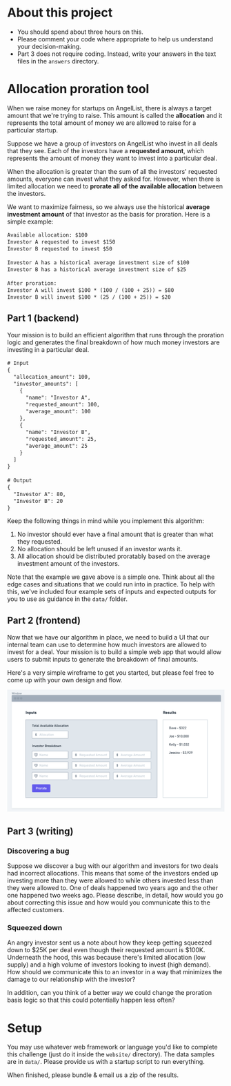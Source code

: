 # About this project

 - You should spend about three hours on this.
 - Please comment your code where appropriate to help us understand your decision-making.
 - Part 3 does not require coding. Instead, write your answers in the text files in the `answers` directory.

# Allocation proration tool

When we raise money for startups on AngelList, there is always a target amount that we're trying to 
raise. This amount is called the **allocation** and it represents the total amount of 
money we are allowed to raise for a particular startup. 

Suppose we have a group of investors on AngelList who invest in all deals that they see. Each of the
investors have a **requested amount**, which represents the amount of money they want to invest into
a particular deal.

When the allocation is greater than the sum of all the investors' requested amounts, everyone can 
invest what they asked for. However, when there is limited allocation we need to **prorate all of 
the available allocation** between the investors.

We want to maximize fairness, so we always use the historical **average investment amount** 
of that investor as the basis for proration. Here is a simple example: 

```
Available allocation: $100
Investor A requested to invest $150
Investor B requested to invest $50

Investor A has a historical average investment size of $100
Investor B has a historical average investment size of $25

After proration:
Investor A will invest $100 * (100 / (100 + 25)) = $80
Investor B will invest $100 * (25 / (100 + 25)) = $20
```

## Part 1 (backend)

Your mission is to build an efficient algorithm that runs through the proration logic and generates
the final breakdown of how much money investors are investing in a particular deal.

```
# Input
{
  "allocation_amount": 100,
  "investor_amounts": [
    {
      "name": "Investor A",
      "requested_amount": 100,
      "average_amount": 100
    },
    {
      "name": "Investor B",
      "requested_amount": 25,
      "average_amount": 25
    }
  ]
}

# Output
{
  "Investor A": 80,
  "Investor B": 20
}
```

Keep the following things in mind while you implement this algorithm:
1. No investor should ever have a final amount that is greater than what they requested.
2. No allocation should be left unused if an investor wants it.
3. All allocation should be distributed proratably based on the average investment amount of the investors.

Note that the example we gave above is a simple one. Think about all the edge cases and situations
that we could run into in practice. To help with this, we've included four example sets of inputs
and expected outputs for you to use as guidance in the `data/` folder.

## Part 2 (frontend)

Now that we have our algorithm in place, we need to build a UI that our internal team can use to 
determine how much investors are allowed to invest for a deal. Your mission is to build a simple 
web app that would allow users to submit inputs to generate the breakdown of final amounts. 

Here's a very simple wireframe to get you started, but please feel free to come up with your own
design and flow.

![Sample UI Wireframe](/wireframe.png)

## Part 3 (writing)

### Discovering a bug

Suppose we discover a bug with our algorithm and investors for two deals had incorrect
allocations. This means that some of the investors ended up investing more than they were allowed to
while others invested less than they were allowed to. One of deals happened two years ago and the 
other one happened two weeks ago. Please describe, in detail, how would you go about correcting this 
issue and how would you communicate this to the affected customers.

### Squeezed down

An angry investor sent us a note about how they keep getting squeezed down to $25K per deal even
though their requested amount is $100K. Underneath the hood, this was because there's limited
allocation (low supply) and a high volume of investors looking to invest (high demand). How should 
we communicate this to an investor in a way that minimizes the damage to our relationship with 
the investor? 

In addition, can you think of a better way we could change the proration basis logic so that 
this could potentially happen less often?   

# Setup

You may use whatever web framework or language you'd like to complete this challenge (just do it 
inside the `website/` directory). The data samples are in `data/`. Please provide us with a startup
script to run everything.

When finished, please bundle & email us a zip of the results. 

